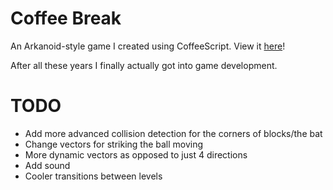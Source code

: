# Coffee Break

An Arkanoid-style game I created using CoffeeScript. View it [here](http://ggruiz.me/coffee-break
)!

After all these years I finally actually got into game development.

# TODO
* Add more advanced collision detection for the corners of blocks/the bat
* Change vectors for striking the ball moving
* More dynamic vectors as opposed to just 4 directions
* Add sound
* Cooler transitions between levels
